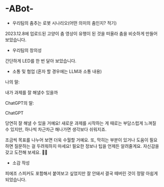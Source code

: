 # -ABot-

- 우리팀의 춤추는 로봇 시나리오(어떤 의미의 춤인지? 적기)

2023.12.8에 업로드된 고양이 춤 영상이 유행이 된 것을 떠올라
춤을 비슷하게 만들어 보았습니다.


- 우리팀의 창의성

간단하게 LED를 한 번 달아 보았습니다.


- 소통 및 협업 (혼자 할 경우에는 LLM과 소통 내용)

나의 말:

내가 과제를 잘 해낼수 있을까

ChatGPT의 말:

ChatGPT

당연히 잘 해낼 수 있을 거예요! 새로운 과제를 시작하는 게 때로는 부담스럽게 느껴질 수 있지만, 하나씩 차근차근 해나가면 생각보다 쉬워지죠.

조금씩 목표를 나누어 보면 더욱 수월할 거예요. 또, 막히는 부분이 있거나 도움이 필요하면 질문하는 걸 두려워하지 마세요! 필요한 정보나 팁을 언제든 알려줄게요. 자신감을 갖고 도전해 보세요. 💪😊


- 소감 작성

피에조 스피커도 포함해서 붙여보고 싶었지만 잘 안돼서 결국 떼버린 것이 정말 아쉽게 되었습니다.
